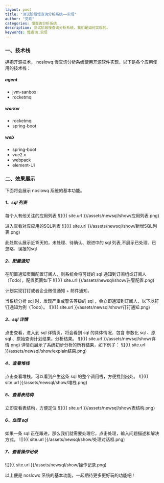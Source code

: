 ```yaml
---
layout: post
title: "测试阶段慢查询分析系统——实现"
author: "见欢"
categories: 慢查询分析系统
description: 测试阶段慢查询分析系统，我们是如何实现的。
keywords: 慢查询,实现
---
```


### 一、技术栈
拥抱开源技术， noslowq 慢查询分析系统使用开源软件实现，以下是各个应用使用的技术栈：
##### agent
* jvm-sanbox
* rocketmq

##### worker
* rocketmq
* spring-boot

##### web
* spring-boot
* vue2.x
* webpack
* element-UI

### 二、效果展示
下面将会展示 noslowq 系统的基本功能。

##### 1、sql 列表
每个人有他关注的应用列表
![]({{ site.url }}/assets/newsql/show/应用列表.png) 

进入查看对应应用的SQL列表
![]({{ site.url }}/assets/newsql/show/新增SQL列表.png) 

此处默认展示近15天的，未处理、待确认、跟进中的 sql 列表,不展示已处理、已忽略、误报的sql

##### 2、配置通知
在配置通知页面配置订阅人，则系统会将可疑的 sql 通知到订阅组或订阅人（Todo），配置页面如下
![]({{ site.url }}/assets/newsql/show/告警配置.png) 

计划实现钉钉或者企业微信通知 + 邮件通知。

当系统分析 sql 时，发现严重或警告等级的 sql ，会立即通知到订阅人，以下以钉钉通知为例（Todo）。
![]({{ site.url }}/assets/newsql/show/钉钉通知.png) 

##### 3、sql 详情
点击查看，进入到 sql 详情页，将会看到 sql 的具体情况，包含 参数化 sql 、原 sql 、原始查询计划结果，分析结果。
![]({{ site.url }}/assets/newsql/show/详情.png) 
详情页展示了系统初步分析的所有结果，如下例子：
![]({{ site.url }}/assets/newsql/show/explain结果.png) 


##### 4、查看堆栈
点击查看堆栈，可以看到产生这条 sql 的整个调用栈，方便找到出处。
![]({{ site.url }}/assets/newsql/show/堆栈.png) 

##### 5、查看表结构
立即查看表结构，方便定位
![]({{ site.url }}/assets/newsql/show/表结构.png) 

##### 6、处理 sql
如果一条 sql  正在跟进，那么我们就需要处理它，点击处理，输入问题描述和解决方式。
![]({{ site.url }}/assets/newsql/show/处理对话框.png) 

##### 7、查看操作记录
![]({{ site.url }}/assets/newsql/show/操作记录.png) 

以上便是 noslowq 系统的基本功能，一起期待更多更好玩的功能吧！